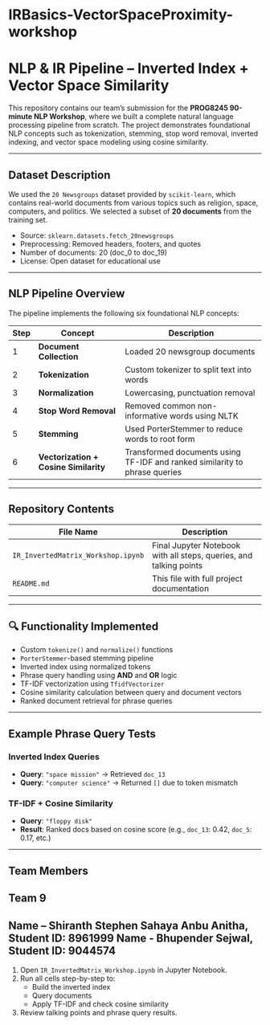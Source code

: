 # IRBasics-VectorSpaceProximity-workshop
#  NLP & IR Pipeline – Inverted Index + Vector Space Similarity

This repository contains our team’s submission for the **PROG8245 90-minute NLP Workshop**, where we built a complete natural language processing pipeline from scratch. The project demonstrates foundational NLP concepts such as tokenization, stemming, stop word removal, inverted indexing, and vector space modeling using cosine similarity.

---

##  Dataset Description

We used the `20 Newsgroups` dataset provided by `scikit-learn`, which contains real-world documents from various topics such as religion, space, computers, and politics. We selected a subset of **20 documents** from the training set.

- Source: `sklearn.datasets.fetch_20newsgroups`
- Preprocessing: Removed headers, footers, and quotes
- Number of documents: 20 (doc_0 to doc_19)
- License: Open dataset for educational use

---

##  NLP Pipeline Overview

The pipeline implements the following six foundational NLP concepts:

| Step | Concept                       | Description |
|------|-------------------------------|-------------|
|  1 | **Document Collection**        | Loaded 20 newsgroup documents |
|  2 | **Tokenization**              | Custom tokenizer to split text into words |
|  3 | **Normalization**             | Lowercasing, punctuation removal |
|  4 | **Stop Word Removal**         | Removed common non-informative words using NLTK |
|  5 | **Stemming**                  | Used PorterStemmer to reduce words to root form |
|  6 | **Vectorization + Cosine Similarity** | Transformed documents using TF-IDF and ranked similarity to phrase queries |

---

##  Repository Contents

| File Name                           | Description                                  |
|------------------------------------|----------------------------------------------|
| `IR_InvertedMatrix_Workshop.ipynb` | Final Jupyter Notebook with all steps, queries, and talking points |
| `README.md`                        | This file with full project documentation |

---

## 🔍 Functionality Implemented

-  Custom `tokenize()` and `normalize()` functions
-  `PorterStemmer`-based stemming pipeline
-  Inverted index using normalized tokens
-  Phrase query handling using **AND** and **OR** logic
-  TF-IDF vectorization using `TfidfVectorizer`
-  Cosine similarity calculation between query and document vectors
-  Ranked document retrieval for phrase queries

---

##  Example Phrase Query Tests

### Inverted Index Queries
- **Query**: `"space mission"` → Retrieved `doc_13`  
- **Query**: `"computer science"` → Returned `[]` due to token mismatch

### TF-IDF + Cosine Similarity
- **Query**: `"floppy disk"`  
- **Result**: Ranked docs based on cosine score (e.g., `doc_13`: 0.42, `doc_5`: 0.17, etc.)

---

##  Team Members

## Team 9

Name – Shiranth Stephen Sahaya Anbu Anitha,  Student ID: 8961999
Name - Bhupender Sejwal, Student ID: 9044574
---


1. Open `IR_InvertedMatrix_Workshop.ipynb` in Jupyter Notebook.
2. Run all cells step-by-step to:
   - Build the inverted index
   - Query documents
   - Apply TF-IDF and check cosine similarity
3. Review talking points and phrase query results.

